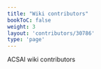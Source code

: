 ```yaml
---
title: "Wiki contributors"
bookToC: false
weight: 3
layout: 'contributors/30786'
type: 'page'
---
```


ACSAI wiki contributors

